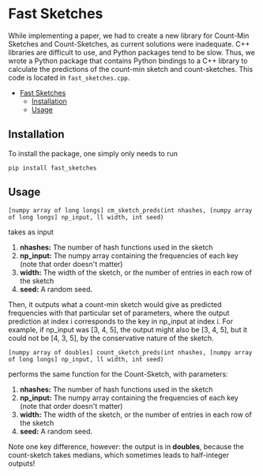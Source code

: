 # Fast Sketches

While implementing a paper, we had to create a new library for Count-Min Sketches and Count-Sketches, as current solutions were inadequate. C++ libraries are difficult to use, and Python packages tend to be slow. Thus, we wrote a Python package that contains Python bindings to a C++ library to calculate the predictions of the count-min sketch and count-sketches. This code is located in `fast_sketches.cpp`.

- [Fast Sketches](#fast-sketches)
  - [Installation](#installation)
  - [Usage](#usage)

## Installation

To install the package, one simply only needs to run

```
pip install fast_sketches
```

## Usage

```
[numpy array of long longs] cm_sketch_preds(int nhashes, [numpy array of long longs] np_input, ll width, int seed)
```

takes as input

1. **nhashes:** The number of hash functions used in the sketch
1. **np_input:** The numpy array containing the frequencies of each key (note that order doesn't matter)
1. **width:** The width of the sketch, or the number of entries in each row of the sketch
1. **seed:** A random seed.

Then, it outputs what a count-min sketch would give as predicted frequencies with that particular set of parameters, where the output prediction at index i corresponds to the key in np_input at index i. For example, if np_input was [3, 4, 5], the output might also be [3, 4, 5], but it could not be [4, 3, 5], by the conservative nature of the sketch.

```
[numpy array of doubles] count_sketch_preds(int nhashes, [numpy array of long longs] np_input, ll width, int seed)
```

performs the same function for the Count-Sketch, with parameters:

1. **nhashes:** The number of hash functions used in the sketch
1. **np_input:** The numpy array containing the frequencies of each key (note that order doesn't matter)
1. **width:** The width of the sketch, or the number of entries in each row of the sketch
1. **seed:** A random seed.

Note one key difference, however: the output is in **doubles**, because the count-sketch takes medians, which sometimes leads to half-integer outputs!
